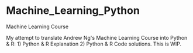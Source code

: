 # Machine_Learning_Python
Machine Learning Course

My attempt to translate Andrew Ng's Machine Learning Course into Python & R: 1) Python & R Explanation 2) Python & R Code solutions. This is WIP.
